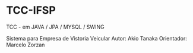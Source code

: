 # TCC-IFSP
TCC - em JAVA / JPA / MYSQL / SWING

Sistema para Empresa de Vistoria Veicular
Autor: Akio Tanaka
Orientador: Marcelo Zorzan
